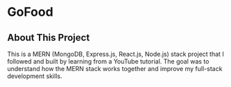 # GoFood

## About This Project

This is a MERN (MongoDB, Express.js, React.js, Node.js) stack project that I followed and built by learning from a YouTube tutorial. The goal was to understand how the MERN stack works together and improve my full-stack development skills.
